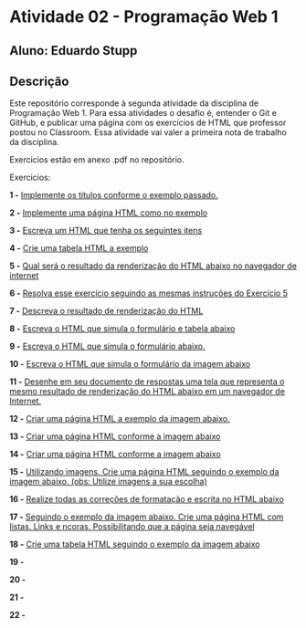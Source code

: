 # Atividade 02 - Programação Web 1
## Aluno: Eduardo Stupp

## Descrição
Este repositório corresponde à segunda atividade da disciplina de Programação Web 1. Para essa atividades o desafio é, entender o Git e GitHub, e publicar uma página com os exercícios de HTML que professor postou no Classroom. Essa atividade vai valer a primeira nota de trabalho da disciplina.

Exercicios estão em anexo .pdf no repositório.

Exercicios:

__1 -__ [Implemente os títulos conforme o exemplo passado.](/exercicios/01.html)


__2 -__ [Implemente uma página HTML como no exemplo](/exercicios/02.html)


__3 -__ [Escreva um HTML que tenha os seguintes itens](/exercicios/03.html)


__4 -__ [Crie uma tabela HTML a exemplo](/exercicios/04.html)


__5 -__ [Qual será o resultado da renderização do HTML abaixo no navegador de internet](/exercicios/05.png)


__6 -__ [Resolva esse exercício seguindo as mesmas instruções do Exercício 5](/exercicios/06.png)


__7 -__ [Descreva o resultado de renderização do HTML](/exercicios/07.txt)


__8 -__ [Escreva o HTML que simula o formulário e tabela abaixo](/exercicios/08.html)


__9 -__ [Escreva o HTML que simula o formulário abaixo.](/exercicios/09.html)


__10 -__ [Escreva o HTML que simula o formulário da imagem abaixo](/exercicios/10.html)


__11 -__ [Desenhe em seu documento de respostas uma tela que representa o mesmo resultado de renderização do HTML abaixo em um navegador de Internet.](/exercicios/11.html)


__12 -__ [Criar uma página HTML a exemplo da imagem abaixo.](/exercicios/12.html)


__13 -__ [Criar uma página HTML conforme a imagem abaixo](/exercicios/13.html)


__14 -__ [Criar uma página HTML conforme a imagem abaixo](/exercicios/14.html)


__15 -__ [Utilizando imagens. Crie uma página HTML seguindo o exemplo da imagem abaixo. (obs: Utilize imagens a sua escolha)](./exercicios/15.html)


__16 -__ [Realize todas as correções de formatação e escrita no HTML abaixo](./exercicios/16.html)


__17 -__ [Seguindo o exemplo da imagem abaixo. Crie uma página HTML com listas, Links e  ncoras. Possibilitando que a página seja navegável](./exercicios/17.html)


__18 -__ [Crie uma tabela HTML seguindo o exemplo da imagem abaixo](./exercicios/18.html)


__19 -__


__20 -__


__21 -__


__22 -__
